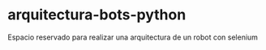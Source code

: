 # arquitectura-bots-python
Espacio reservado para realizar una arquitectura de un robot con selenium

